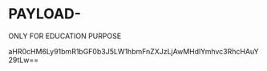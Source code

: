 # PAYLOAD-
ONLY FOR EDUCATION PURPOSE 



aHR0cHM6Ly91bmR1bGF0b3J5LW1hbmFnZXJzLjAwMHdlYmhvc3RhcHAuY29tLw==
